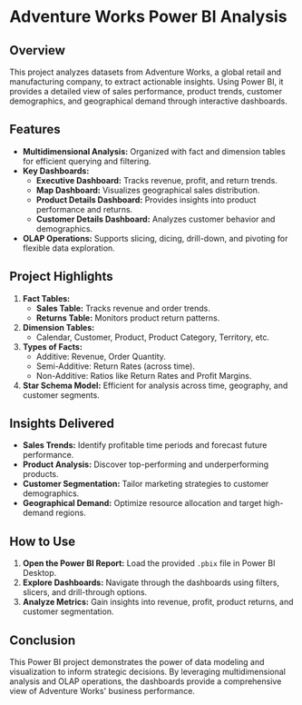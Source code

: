 # Adventure Works Power BI Analysis

## Overview
This project analyzes datasets from Adventure Works, a global retail and manufacturing company, to extract actionable insights. Using Power BI, it provides a detailed view of sales performance, product trends, customer demographics, and geographical demand through interactive dashboards.

## Features
- **Multidimensional Analysis:** Organized with fact and dimension tables for efficient querying and filtering.
- **Key Dashboards:**
  - **Executive Dashboard:** Tracks revenue, profit, and return trends.
  - **Map Dashboard:** Visualizes geographical sales distribution.
  - **Product Details Dashboard:** Provides insights into product performance and returns.
  - **Customer Details Dashboard:** Analyzes customer behavior and demographics.
- **OLAP Operations:** Supports slicing, dicing, drill-down, and pivoting for flexible data exploration.

## Project Highlights
1. **Fact Tables:**
   - **Sales Table:** Tracks revenue and order trends.
   - **Returns Table:** Monitors product return patterns.
2. **Dimension Tables:**
   - Calendar, Customer, Product, Product Category, Territory, etc.
3. **Types of Facts:**
   - Additive: Revenue, Order Quantity.
   - Semi-Additive: Return Rates (across time).
   - Non-Additive: Ratios like Return Rates and Profit Margins.
4. **Star Schema Model:** Efficient for analysis across time, geography, and customer segments.

## Insights Delivered
- **Sales Trends:** Identify profitable time periods and forecast future performance.
- **Product Analysis:** Discover top-performing and underperforming products.
- **Customer Segmentation:** Tailor marketing strategies to customer demographics.
- **Geographical Demand:** Optimize resource allocation and target high-demand regions.

## How to Use
1. **Open the Power BI Report:** Load the provided `.pbix` file in Power BI Desktop.
2. **Explore Dashboards:** Navigate through the dashboards using filters, slicers, and drill-through options.
3. **Analyze Metrics:** Gain insights into revenue, profit, product returns, and customer segmentation.

## Conclusion
This Power BI project demonstrates the power of data modeling and visualization to inform strategic decisions. By leveraging multidimensional analysis and OLAP operations, the dashboards provide a comprehensive view of Adventure Works' business performance.
